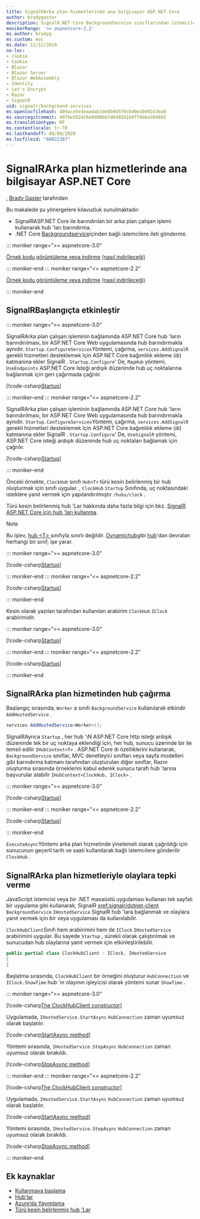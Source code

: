 ```yaml
---
title: SignalRArka plan hizmetlerinde ana bilgisayar ASP.NET Core
author: bradygaster
description: SignalR.NET Core BackgroundService sınıflarından istemcilere ileti gönderme hakkında bilgi edinin.
monikerRange: '>= aspnetcore-2.2'
ms.author: bradyg
ms.custom: mvc
ms.date: 11/12/2019
no-loc:
- cookie
- Cookie
- Blazor
- Blazor Server
- Blazor WebAssembly
- Identity
- Let's Encrypt
- Razor
- SignalR
uid: signalr/background-services
ms.openlocfilehash: 409ace5e3eaa4ab1de0b9d5f0cbd0e10d9243ea9
ms.sourcegitcommit: 497be502426e9d90bb7d0401b1b9f74b6a384682
ms.translationtype: MT
ms.contentlocale: tr-TR
ms.lasthandoff: 08/08/2020
ms.locfileid: "88022387"
---
```

# <a name="host-aspnet-core-no-locsignalr-in-background-services"></a>SignalRArka plan hizmetlerinde ana bilgisayar ASP.NET Core

, [Brady Gaster](https://twitter.com/bradygaster) tarafından

Bu makalede şu yönergelere kılavuzluk sunulmaktadır:

* SignalRASP.NET Core ile barındırılan bir arka plan çalışan işlemi kullanarak hub 'ları barındırma.
* .NET Core [Backgroundservice](xref:Microsoft.Extensions.Hosting.BackgroundService)içinden bağlı istemcilere ileti gönderme.

::: moniker range=">= aspnetcore-3.0"

[Örnek kodu görüntüleme veya indirme](https://github.com/dotnet/AspNetCore.Docs/tree/master/aspnetcore/signalr/background-service/samples/3.x) [(nasıl indirileceği)](xref:index#how-to-download-a-sample)

::: moniker-end
::: moniker range="<= aspnetcore-2.2"

[Örnek kodu görüntüleme veya indirme](https://github.com/dotnet/AspNetCore.Docs/tree/master/aspnetcore/signalr/background-service/samples/2.2) [(nasıl indirileceği)](xref:index#how-to-download-a-sample)

::: moniker-end

## <a name="enable-no-locsignalr-in-startup"></a>SignalRBaşlangıçta etkinleştir

::: moniker range=">= aspnetcore-3.0"

SignalRArka plan çalışan işleminin bağlamında ASP.NET Core hub 'ların barındırılması, bir ASP.NET Core Web uygulamasında hub barındırmakla aynıdır. `Startup.ConfigureServices`Yöntemi, çağırma, `services.AddSignalR` gerekli hizmetleri desteklemek Için ASP.NET Core bağımlılık ekleme (dı) katmanına ekler SignalR . `Startup.Configure`' De, `MapHub` yöntemi, `UseEndpoints` ASP.NET Core Isteği ardışık düzeninde hub uç noktalarına bağlanmak için geri çağırmada çağrılır.

[!code-csharp[Startup](background-service/samples/3.x/Server/Startup.cs?name=Startup)]

::: moniker-end
::: moniker range="<= aspnetcore-2.2"

SignalRArka plan çalışan işleminin bağlamında ASP.NET Core hub 'ların barındırılması, bir ASP.NET Core Web uygulamasında hub barındırmakla aynıdır. `Startup.ConfigureServices`Yöntemi, çağırma, `services.AddSignalR` gerekli hizmetleri desteklemek Için ASP.NET Core bağımlılık ekleme (dı) katmanına ekler SignalR . `Startup.Configure`' De, `UseSignalR` yöntemi, ASP.NET Core isteği ardışık düzeninde hub uç noktaları bağlamak için çağrılır.

[!code-csharp[Startup](background-service/samples/2.2/Server/Startup.cs?name=Startup)]

::: moniker-end

Önceki örnekte, `ClockHub` sınıfı `Hub<T>` türü kesin belirlenmiş bir hub oluşturmak için sınıfı uygular. , `ClockHub` `Startup` Sınıfında, uç noktasındaki isteklere yanıt vermek için yapılandırılmıştır `/hubs/clock` .

Türü kesin belirlenmiş hub 'Lar hakkında daha fazla bilgi için bkz. [ SignalR ASP.NET Core için hub 'ları kullanma](xref:signalr/hubs#strongly-typed-hubs).

> [!NOTE]
> Bu işlev, [hub \<T> ](xref:Microsoft.AspNetCore.SignalR.Hub`1) sınıfıyla sınırlı değildir. [Dynamichub](xref:Microsoft.AspNetCore.SignalR.DynamicHub)gibi [hub](xref:Microsoft.AspNetCore.SignalR.Hub)'dan devralan herhangi bir sınıf, işe yarar.

::: moniker range=">= aspnetcore-3.0"

[!code-csharp[Startup](background-service/samples/3.x/Server/ClockHub.cs?name=ClockHub)]

::: moniker-end
::: moniker range="<= aspnetcore-2.2"

[!code-csharp[Startup](background-service/samples/2.2/Server/ClockHub.cs?name=ClockHub)]

::: moniker-end

Kesin olarak yazılan tarafından kullanılan arabirim `ClockHub` `IClock` arabirimidir.

::: moniker range=">= aspnetcore-3.0"

[!code-csharp[Startup](background-service/samples/3.x/HubServiceInterfaces/IClock.cs?name=IClock)]

::: moniker-end
::: moniker range="<= aspnetcore-2.2"

[!code-csharp[Startup](background-service/samples/2.2/HubServiceInterfaces/IClock.cs?name=IClock)]

::: moniker-end

## <a name="call-a-no-locsignalr-hub-from-a-background-service"></a>SignalRArka plan hizmetinden hub çağırma

Başlangıç sırasında, `Worker` a sınıfı `BackgroundService` kullanılarak etkindir `AddHostedService` .

```csharp
services.AddHostedService<Worker>();
```

SignalRAyrıca `Startup` , her hub 'ıN ASP.NET Core http isteği ardışık düzeninde tek bir uç noktaya eklendiği için, her hub, sunucu üzerinde bir ile temsil edilir `IHubContext<T>` . ASP.NET Core dı özelliklerini kullanarak, `BackgroundService` sınıflar, MVC denetleyici sınıfları veya sayfa modelleri gibi barındırma katmanı tarafından oluşturulan diğer sınıflar, Razor oluşturma sırasında örneklerini kabul ederek sunucu tarafı hub 'larına başvurular alabilir `IHubContext<ClockHub, IClock>` .

::: moniker range=">= aspnetcore-3.0"

[!code-csharp[Startup](background-service/samples/3.x/Server/Worker.cs?name=Worker)]

::: moniker-end
::: moniker range="<= aspnetcore-2.2"

[!code-csharp[Startup](background-service/samples/2.2/Server/Worker.cs?name=Worker)]

::: moniker-end

`ExecuteAsync`Yöntemi arka plan hizmetinde yinelemeli olarak çağrıldığı için sunucunun geçerli tarih ve saati kullanılarak bağlı istemcilere gönderilir `ClockHub` .

## <a name="react-to-no-locsignalr-events-with-background-services"></a>SignalRArka plan hizmetleriyle olaylara tepki verme

JavaScript istemcisi veya bir .NET masaüstü uygulaması kullanan tek sayfalı bir uygulama gibi kullanarak, SignalR <xref:signalr/dotnet-client> `BackgroundService` `IHostedService` SignalR hub 'lara bağlanmak ve olaylara yanıt vermek için bir veya uygulaması da kullanılabilir.

`ClockHubClient`Sınıfı hem arabirimini hem de `IClock` `IHostedService` arabirimini uygular. Bu sayede `Startup` , sürekli olarak çalıştırılmak ve sunucudan hub olaylarına yanıt vermek için etkinleştirilebilir.

```csharp
public partial class ClockHubClient : IClock, IHostedService
{
}
```

Başlatma sırasında, `ClockHubClient` bir örneğini oluşturur `HubConnection` ve `IClock.ShowTime` hub 'ın olayının işleyicisi olarak yöntemi sunar `ShowTime` .

::: moniker range=">= aspnetcore-3.0"

[!code-csharp[The ClockHubClient constructor](background-service/samples/3.x/Clients.ConsoleTwo/ClockHubClient.cs?name=ClockHubClientCtor)]

Uygulamada, `IHostedService.StartAsync` `HubConnection` zaman uyumsuz olarak başlatılır.

[!code-csharp[StartAsync method](background-service/samples/3.x/Clients.ConsoleTwo/ClockHubClient.cs?name=StartAsync)]

Yöntemi sırasında, `IHostedService.StopAsync` `HubConnection` zaman uyumsuz olarak bırakıldı.

[!code-csharp[StopAsync method](background-service/samples/3.x/Clients.ConsoleTwo/ClockHubClient.cs?name=StopAsync)]

::: moniker-end
::: moniker range="<= aspnetcore-2.2"

[!code-csharp[The ClockHubClient constructor](background-service/samples/2.2/Clients.ConsoleTwo/ClockHubClient.cs?name=ClockHubClientCtor)]

Uygulamada, `IHostedService.StartAsync` `HubConnection` zaman uyumsuz olarak başlatılır.

[!code-csharp[StartAsync method](background-service/samples/2.2/Clients.ConsoleTwo/ClockHubClient.cs?name=StartAsync)]

Yöntemi sırasında, `IHostedService.StopAsync` `HubConnection` zaman uyumsuz olarak bırakıldı.

[!code-csharp[StopAsync method](background-service/samples/2.2/Clients.ConsoleTwo/ClockHubClient.cs?name=StopAsync)]

::: moniker-end

## <a name="additional-resources"></a>Ek kaynaklar

* [Kullanmaya başlama](xref:tutorials/signalr)
* [Hub'lar](xref:signalr/hubs)
* [Azure’da Yayımlama](xref:signalr/publish-to-azure-web-app)
* [Türü kesin belirlenmiş hub 'Lar](xref:signalr/hubs#strongly-typed-hubs)
